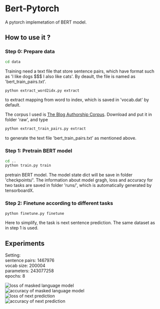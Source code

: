# Bert-Pytorch
A pytorch implemetation of BERT model.

## How to use it ?
### Step 0: Prepare data
```bash
cd data
```
Training need a text file that store sentence pairs, which have format such as 'I like dogs \$\$\$ I also like cats'. By deault, the file is named as 'bert_train_pairs.txt'.
```bash
python extract_word2idx.py extract
```
to extract mapping from word to index, which is saved in 'vocab.dat' by default.

The corpus I used is [The Blog Authorship Corpus](http://u.cs.biu.ac.il/~koppel/BlogCorpus.htm). Download and put it in folder 'raw', and type 
```bash
python extract_train_pairs.py extract
```
to generate the text file 'bert_train_pairs.txt' as mentioned above. 

### Step 1: Pretrain BERT model
```bash
cd ..
python train.py train
```
pretrain BERT model. 
The model state dict will be save in folder 'checkpoints/'. 
The information about model gragh, loss and accuracy for two tasks are saved in folder 'runs/', which is automatically generated by tensorboardX.


### Step 2: Finetune according to different tasks
```bash
python finetune.py finetune
```
Here to simplify, the task is next sentence prediction. The same dataset as in step 1 is used.

## Experiments
Setting:  
sentence pairs: 1467976  
vocab size: 200004  
parameters: 243077258  
epochs: 8  
  
![loss of masked language model](https://github.com/TidesCheng/BERT-Pytorch/tree/master/exp_images/lm_loss.png)  
![accuracy of masked language model](https://github.com/TidesCheng/BERT-Pytorch/tree/master/exp_images/lm_acc.png)  
![loss of next prediction](https://github.com/TidesCheng/BERT-Pytorch/tree/master/exp_images/next_loss.png)  
![accuracy of next prediction](https://github.com/TidesCheng/BERT-Pytorch/tree/master/exp_images/next_acc.png)
  



